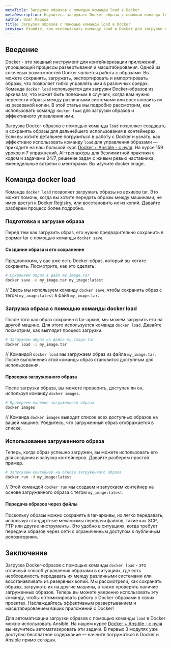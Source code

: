 ```yaml
---
metaTitle: Загрузка образов с помощью команды load в Docker
metaDescription: Научитесь загружать Docker-образы с помощью команды load - от создания и сохранения образов до загрузки и использования в контейнерах. Рассмотрим, как эта команда помогает в управлении образами.
author: Олег Марков
title: Загрузка образов с помощью команды load в Docker
preview: Узнайте, как использовать команду load в Docker для загрузки образов из tar-архивов, и как эффективно управлять вашими Docker-проектами с ее помощью.
---
```


## Введение

Docker - это мощный инструмент для контейнеризации приложений, упрощающий процессы развертывания и масштабирования. Одной из ключевых возможностей Docker является работа с образами. Вы можете сохранять, загружать, экспортировать и импортировать образы, что позволяет гибко управлять ими в различных средах. Команда `docker load` используется для загрузки Docker-образов из архива tar, что может быть полезным в случаях, когда вам нужно перенести образы между различными системами или восстановить их из резервной копии. В этой статье мы подробно рассмотрим, как использовать команду `docker load` для загрузки образов и эффективного управления ими.

Загрузка Docker-образов с помощью команды `load` позволяет создавать и сохранять образы для дальнейшего использования в контейнерах. Если вы хотите детальнее погрузиться в работу с Docker и узнать, как эффективно использовать команду `load` для управления образами — приходите на наш большой курс [Docker + Ansible - с нуля](https://purpleschool.ru/course/docker?utm_source=knowledgebase&utm_medium=text&utm_campaign=Zagruzka_obrazov_s_pomoshchyu_komandy_load_v_Docker). На курсе 159 уроков и 7 упражнений, AI-тренажеры для безлимитной практики с кодом и задачами 24/7, решение задач с живым ревью наставника, еженедельные встречи с менторами. Вы изучите docker image.

## Команда docker load

Команда `docker load` позволяет загружать образы из архивов tar. Это может помочь, когда вы хотите передать образы между машинами, не имея доступ к Docker Registry, или восстановить их из копий. Давайте разберем процесс более подробно.

### Подготовка к загрузке образа

Перед тем как загрузить образ, его нужно предварительно сохранить в формат tar с помощью команды `docker save`. 

#### Создание образа и его сохранение

Предположим, у вас уже есть Docker-образ, который вы хотите сохранить. Посмотрите, как это сделать:

```bash
# Сохраняем образ в файл my_image.tar
docker save -o my_image.tar my_image:latest
```

// Здесь мы используем команду `docker save`, чтобы сохранить образ с тегом `my_image:latest` в файл `my_image.tar`.

### Загрузка образа с помощью команды docker load

После того как образ сохранен в tar-архив, мы можем загрузить его на другой машине. Для этого используется команда `docker load`. Давайте посмотрим, как выглядит процесс загрузки.

```bash
# Загружаем образ из файла my_image.tar
docker load -i my_image.tar
```

// Командой `docker load` мы загружаем образ из файла `my_image.tar`. После выполнения этой команды образ становится доступным для использования.

#### Проверка загруженного образа

После загрузки образа, вы можете проверить, доступен ли он, используя команду `docker images`.

```bash
# Проверяем наличие загруженного образа
docker images
```

// Команда `docker images` выводит список всех доступных образов на вашей машине. Убедитесь, что загруженный образ отображается в списке.

### Использование загруженного образа

Теперь, когда образ успешно загружен, вы можете использовать его для создания и запуска контейнеров. Давайте разберем простой пример.

```bash
# Запускаем контейнер на основе загруженного образа
docker run -d my_image:latest
```

// Этой командой `docker run` мы создаем и запускаем контейнер на основе загруженного образа с тегом `my_image:latest`.

#### Передача образов через файлы

Поскольку образы можно сохранять в tar-архивы, их легко передавать, используя стандартные механизмы передачи файлов, такие как SCP, FTP или другие инструменты. Это удобно в ситуациях, когда требует передачи образов через сети с ограниченным доступом к публичным репозиториям.

## Заключение

Загрузка Docker-образов с помощью команды `docker load` - это отличный способ управления образами в ситуациях, где есть необходимость передавать их между различными системами или восстанавливать из резервных копий. Мы рассмотрели, как сохранять образы, загружать их на другие машины, а также проверять наличие загруженных образов. Теперь вы можете уверенно использовать эту команду, чтобы оптимизировать работу с Docker-образами в своих проектах. Наслаждайтесь эффективным развертыванием и масштабированием ваших приложений с Docker!

Для автоматизации загрузки образов с помощью команды `load` в Docker можно использовать Ansible. На нашем курсе [Docker + Ansible - с нуля](https://purpleschool.ru/course/docker?utm_source=knowledgebase&utm_medium=text&utm_campaign=Zagruzka_obrazov_s_pomoshchyu_komandy_load_v_Docker) вы научитесь автоматизировать эти задачи. В первых 3 модулях уже доступно бесплатное содержание — начните погружаться в Docker и Ansible прямо сегодня.
